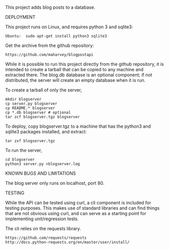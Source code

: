 This project adds blog posts to a database.

DEPLOYMENT

This project runs on Linux, and requires python 3 and sqlite3:

	Ubuntu:  sudo apt-get install python3 sqlite3

Get the archive from the github repository:

	https://github.com/maharvey/blogpostapi

While it is possible to run this project directly from the github
repository, it is intended to create a tarball that can be copied
to any machine and extracted there. The blog.db database is an optional
component; if not distributed, the server will create an empty database
when it is run.

To create a tarball of only the server,

	mkdir blogserver
	cp server.py blogserver
	cp README.* blogserver
	cp *.db blogserver # optional
	tar zcf blogserver.tgz blogserver

To deploy, copy blogserver.tgz to a machine that has the python3 and
sqlite3 packages installed, and extract:

	tar zxf blogserver.tgz

To run the server,

	cd blogserver
	python3 server.py >blogserver.log


KNOWN BUGS AND LIMITATIONS

The blog server only runs on localhost, port 80.


TESTING

While the API can be tested using curl, a cli component is included for
testing purposes. This makes use of standard libraries and can find things
that are not obvious using curl, and can serve as a starting point for
implementing unit/regression tests.

The cli relies on the requests library.

	https://github.com/requests/requests
	http://docs.python-requests.org/en/master/user/install/


